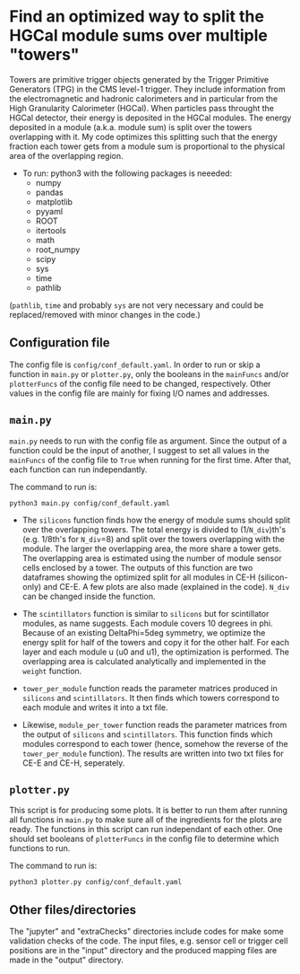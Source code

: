 # Find an optimized way to split the HGCal module sums over multiple "towers"

Towers are primitive trigger objects generated by the Trigger Primitive Generators (TPG) in the CMS level-1 trigger. They include information from the electromagnetic and hadronic calorimeters and in particular from the High Granularity Calorimeter (HGCal). When particles pass throught the HGCal detector, their energy is deposited in the HGCal modules. The energy deposited in a module (a.k.a. module sum) is split over the towers overlapping with it. My code optimizes this splitting such that the energy fraction each tower gets from a module sum is proportional to the physical area of the overlapping region.

- To run: python3 with the following packages is neeeded:
    - numpy
    - pandas
    - matplotlib
    - pyyaml
    - ROOT
    - itertools
    - math
    - root_numpy
    - scipy
    - sys
    - time
    - pathlib

(`pathlib`, `time` and probably `sys` are not very necessary and could be replaced/removed with minor changes in the code.)

## Configuration file

The config file is `config/conf_default.yaml`. In order to run or skip a function in `main.py` or `plotter.py`, only the booleans in the `mainFuncs` and/or `plotterFuncs` of the config file need to be changed, respectively. Other values in the config file are mainly for fixing I/O names and addresses.

## `main.py`

`main.py` needs to run with the config file as argument. Since the output of a function could be the input of another, I suggest to set all values in the `mainFuncs` of the config file to `True` when running for the first time. After that, each function can run independantly.

The command to run is:

`python3 main.py config/conf_default.yaml`

- The `silicons` function finds how the energy of module sums should split over the overlapping towers. The total energy is divided to (1/`N_div`)th's (e.g. 1/8th's for `N_div`=8) and split over the towers overlapping with the module. The larger the overlapping area, the more share a tower gets. The overlapping area is estimated using the number of module sensor cells enclosed by a tower. The outputs of this function are two dataframes showing the optimized split for all modules in CE-H (silicon-only) and CE-E. A few plots are also made (explained in the code). `N_div` can be changed inside the function.

- The `scintillators` function is similar to `silicons` but for scintillator modules, as name suggests. Each module covers 10 degrees in phi. Because of an existing DeltaPhi=5deg symmetry, we optimize the energy split for half of the towers and copy it for the other half. For each layer and each module u (u0 and u1), the optimization is performed. The overlapping area is calculated analytically and implemented in the `weight` function.

- `tower_per_module` function reads the parameter matrices produced in `silicons` and `scintillators`. It then finds which towers correspond to each module and writes it into a txt file.

- Likewise, `module_per_tower` function reads the parameter matrices from the output of `silicons` and `scintillators`. This function finds which modules correspond to each tower (hence, somehow the reverse of the `tower_per_module` function). The results are written into two txt files for CE-E and CE-H, seperately.


## `plotter.py`

This script is for producing some plots. It is better to run them after running all functions in `main.py` to make sure all of the ingredients for the plots are ready. The functions in this script can run independant of each other. One should set booleans of `plotterFuncs` in the config file to determine which functions to run.

The command to run is:

`python3 plotter.py config/conf_default.yaml`

## Other files/directories

The "jupyter" and "extraChecks" directories include codes for make some validation checks of the code. The input files, e.g. sensor cell or trigger cell positions are in the "input" directory and the produced mapping files are made in the "output" directory.

